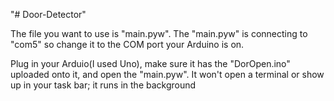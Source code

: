 "# Door-Detector" 

The file you want to use is "main.pyw".
The "main.pyw" is connecting to "com5" so change
it to the COM port your Arduino is on.

Plug in your Arduio(I used Uno), make sure it has
the "DorOpen.ino" uploaded onto it, and open
the "main.pyw". It won't open a terminal or show
up in your task bar; it runs in the background
